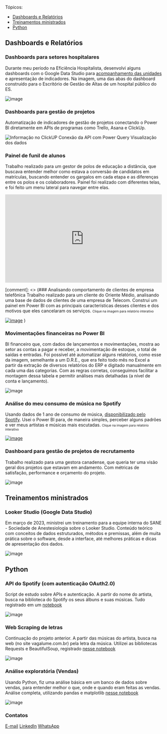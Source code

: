 Tópicos:
- [Dashboards e Relatórios](#dashboards-e-relatórios)
- [Treinamentos ministrados](#treinamentos-ministrados)
- [Python](#python)

## Dashboards e Relatórios
### Dashboards para setores hospitalares
Durante meu período na Eficiência Hospitalista, desenvolvi alguns dashboards com o Google Data Studio para [acompanhamento das unidades](https://www.linkedin.com/posts/joaowendling_businessintelligence-googledatastudio-saaeqde-activity-6800916673709789185-hfzv) e apresentação de indicadores. Na imagem, uma das abas do dashboard construído para o Escritório de Gestão de Altas de um hospital público do ES.

![image](https://user-images.githubusercontent.com/54818262/131716151-3082eaa6-975e-4d68-a5d8-d8f41df6d9d5.png)

### Dashboards para gestão de projetos
Automatização de indicadores de gestão de projetos conectando o Power BI diretamente em APIs de programas como Trello, Asana e ClickUp. 

![Informação no ClickUP Conexão da API com Power Query Visualização dos dados](https://user-images.githubusercontent.com/54818262/234143244-97a8d961-df21-4d68-a851-a9bb260beade.png)

### Painel de funil de alunos
Trabalho realizado para um gestor de polos de educação a distância, que buscava entender melhor como estava a conversão de candidatos em matrículas, buscando entender os gargalos em cada etapa e as diferenças entre os polos e os colaboradores. Painel foi realizado com diferentes telas, e foi feito um menu lateral para navegar entre elas.

<div style="position: relative; overflow: hidden; width: 100%; padding-top: 56.25%">
<iframe src="https://datastudio.google.com/embed/reporting/ecfede3d-39c3-43bc-ae20-ecace00667c5/page/cSUcC" frameborder="0" style="border:0; position: absolute; top: 0; left: 0; bottom: 0; right: 0; width: 100%; height: 100%;" allowfullscreen></iframe>
</div>

[comment]: <> (### Analisando comportamento de clientes de empresa telefônica
Trabalho realizado para um cliente do Oriente Médio, analisando uma base de dados de clientes de uma empresa de Telecom. Construi um painel em Power BI com as principais características desses clientes e dos motivos que eles cancelaram os serviços. <font size="1"> Clique na imagem para relatório interativo </font>

[![image](https://user-images.githubusercontent.com/54818262/153621306-ea716505-8753-4496-94fd-997961f686ce.png)](https://app.powerbi.com/view?r=eyJrIjoiNGE2NTg5MjktYzBjYi00MWRlLWIzYmMtYmJkMGI2OGU0NTEzIiwidCI6Ijc3ZWViMzQ5LTg5ZDItNGY3ZS1hZmMyLTM5MmRiNTVjZmQwMSJ9)
)

### Movimentações financeiras no Power BI
BI financeiro que, com dados de lançamentos e movimentações, mostra ao setor as contas a pagar e receber, a movimentação de estoque, o total de saídas e entradas.
Foi possível até automatizar alguns relatórios, como esse da imagem, semelhante a um D.R.E., que era feito todo mês no Excel a partir da extração de diversos relatórios do ERP e digitado manualmente em cada uma das categorias. Com as regras corretas, conseguimos facilitar a montagem dessa tabela e permitir análises mais detalhadas (a nível de conta e lançamento).

![image](https://user-images.githubusercontent.com/54818262/234143465-9afd2481-38ad-4844-b430-46d321c6a29c.png)

### Análise do meu consumo de música no Spotify
Usando dados de 1 ano de consumo de música, [disponibilizado pelo Spotify](https://support.spotify.com/us/article/data-rights-and-privacy-settings/). Usei o Power BI para, de maneira simples, perceber alguns padrões e ver meus artistas e músicas mais escutadas. <font size="1"> Clique na imagem para relatório interativo </font>

[![image](https://user-images.githubusercontent.com/54818262/123849392-1ff70d80-d8ef-11eb-91ad-52666c53aa0d.png)](https://app.powerbi.com/view?r=eyJrIjoiZGUxMzRmNmUtY2I0ZC00N2FjLTkyNjItN2UwMTc4MWYzYzI3IiwidCI6IjM5NmZjOTQ3LWUxMGQtNDg4MC05NTA4LTRmNzRkNDQ1ZmE1MCJ9&pageName=ReportSection)  

### Dashboard para gestão de projetos de recrutamento
Trabalho realizado para uma gestora canadense, que queria ter uma visão geral dos projetos que estavam em andamento. Com métricas de satisfação, performance e orçamento do projeto.

![image](https://user-images.githubusercontent.com/54818262/153622198-0b81a4e6-6497-432e-9496-c1879eec4274.png)


## Treinamentos ministrados
### Looker Studio (Google Data Studio) 
Em março de 2023, ministrei um treinamento para a equipe interna do SANE - Sociedade de Anestesiologia sobre o Looker Studio. Conteúdo teórico com conceitos de dados estruturados, métodos e premissas, além de muita prática sobre o software, desde a interface, até melhores práticas e dicas de apresentação dos dados.

![image](https://user-images.githubusercontent.com/54818262/234140291-80733343-4207-42a4-8db3-94d2a286eb77.png)

## Python
### API do Spotify (com autenticação OAuth2.0)
Script de estudo sobre APIs e autenticação. A partir do nome do artista, busca na biblioteca do Spotify os seus álbuns e suas músicas. Tudo registrado em um [notebook](https://nbviewer.org/github/joaogwendling/python/blob/main/SpotifyAPI.ipynb)

![image](https://user-images.githubusercontent.com/54818262/153637461-3fb8ecf3-ad50-4a54-8421-603be1ae243b.png)

### Web Scraping de letras
Continuação do projeto anterior. A partir das músicas do artista, busca na web (no site vagalume.com.br) pela letra da música. Utilizei as bibliotecas Requests e BeautifulSoup, registrado [nesse notebook](https://nbviewer.org/github/joaogwendling/python/blob/main/Artist%20-%20Spotify%20-%20Lyrics.ipynb)

![image](https://user-images.githubusercontent.com/54818262/153638238-6c7c8604-4638-48f5-9f94-4c91d1b51635.png)

### Análise exploratória (Vendas)
Usando Python, fiz uma análise básica em um banco de dados sobre vendas, para entender melhor o que, onde e quando eram feitas as vendas. Análise completa, utilizando pandas e matplotlib [nesse notebook](https://nbviewer.org/github/joaogwendling/python/blob/main/An%C3%A1lise_Explorat%C3%B3ria_Simples_%28Vendas%29.ipynb)

![image](https://user-images.githubusercontent.com/54818262/123850407-61d48380-d8f0-11eb-949b-f14593e93416.png)

  
  
### Contatos
[E-mail](mailto:joaogabriel.alves11@gmail.com)
[LinkedIn](https://www.linkedin.com/in/joaowendling/)
[WhatsApp](https://wa.me/555193570403)
